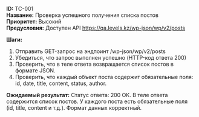 **ID:** TC-001  
**Название:** Проверка успешного получения списка постов</br>
**Приоритет:** Высокий  
**Предусловия:** Доступен API https://qa.levels.kz/wp-json/wp/v2/posts

**Шаги:**
1. Отправить GET-запрос на эндпоинт /wp-json/wp/v2/posts
2. Убедиться, что запрос выполнен успешно (HTTP-код ответа 200)
3. Проверить, что в теле ответа возвращается список постов в формате JSON.
4. Проверить, что каждый объект поста содержит обязательные поля: id, date, title, content, status, author. </br>

**Ожидаемый результат:** Статус ответа: 200 OK. В теле ответа содержится список постов. У каждого поста есть обязательные поля (id, title, content и т.д.). Формат данных корректный.